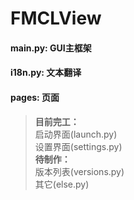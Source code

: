 # FMCLView

#### main.py: GUI主框架
#### i18n.py: 文本翻译
#### pages: 页面
> **目前完工：**  
> 启动界面(launch.py)  
> 设置界面(settings.py)  
> **待制作：**  
> 版本列表(versions.py)  
> 其它(else.py)
